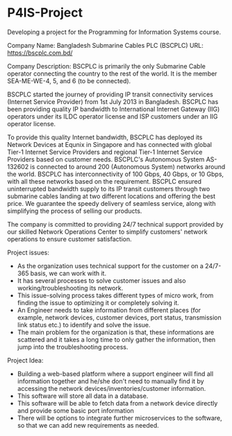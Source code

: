 # P4IS-Project
Developing a project for the Programming for Information Systems course. 

Company Name: Bangladesh Submarine Cables PLC (BSCPLC)
URL: https://bscplc.com.bd/

Company Description:
BSCPLC is primarily the only Submarine Cable operator connecting the country to the rest of the world. It is the member SEA-ME-WE-4, 5, and 6 (to be connected).

BSCPLC started the journey of providing IP transit connectivity services (Internet Service Provider) from 1st July 2013 in Bangladesh. BSCPLC has been providing quality IP bandwidth to International Internet Gateway (IIG) operators under its ILDC operator license and ISP customers under an IIG operator license. 

To provide this quality Internet bandwidth, BSCPLC has deployed its Network Devices at Equnix in Singapore and has connected with global Tier-1 Internet Service Providers and regional Tier-1 Internet Service Providers based on customer needs. BSCPLC's Autonomous System AS-132602 is connected to around 200 (Autonomous System) networks around the world. BSCPLC has interconnectivity of 100 Gbps, 40 Gbps, or 10 Gbps, with all these networks based on the requirement. BSCPLC ensured uninterrupted bandwidth supply to its IP transit customers through two submarine cables landing at two different locations and offering the best price. We guarantee the speedy delivery of seamless service, along with simplifying the process of selling our products.

The company is committed to providing 24/7 technical support provided by our skilled Network Operations Center to simplify customers' network operations to ensure customer satisfaction.

Project issues:
- As the organization uses technical support for the customer on a 24/7-365 basis, we can work with it.
- It has several processes to solve customer issues and also working/troubleshooting its network.
- This issue-solving process takes different types of micro work, from finding the issue to optimizing it or completely solving it.
- An Engineer needs to take information from different places (for example, network devices, customer devices, port status, transmission link status etc.) to identify and solve the issue.
- The main problem for the organization is that, these informations are scattered and it takes a long time to only gather the information, then jump into the troubleshooting process.

Project Idea:
- Building a web-based platform where a support engineer will find all information together and he/she don't need to manually find it by accessing the network devices/inventories/customer information.
- This software will store all data in a database.
- This software will be able to fetch data from a network device directly and provide some basic port information
- There will be options to integrate further microservices to the software, so that we can add new requirements as needed. 
